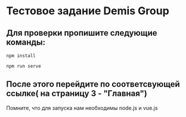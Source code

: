 # Тестовое задание Demis Group

## Для проверки пропишите следующие команды:
```
npm install
```

```
npm run serve
```

## После этого перейдите по соответсвующей ссылке( на страницу 3 - "Главная") 

Помните, что для запуска нам необходимы node.js и vue.js